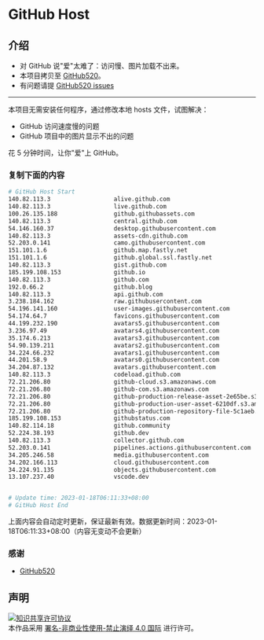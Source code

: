 # GitHub Host
## 介绍
- 对 GitHub 说"爱"太难了：访问慢、图片加载不出来。
- 本项目拷贝至 [GitHub520](https://github.com/521xueweihan/GitHub520)。
- 有问题请提 [GitHub520 issues](https://github.com/521xueweihan/GitHub520/issues/new)

---

本项目无需安装任何程序，通过修改本地 hosts 文件，试图解决：
- GitHub 访问速度慢的问题
- GitHub 项目中的图片显示不出的问题

花 5 分钟时间，让你"爱"上 GitHub。

### 复制下面的内容
```bash
# GitHub Host Start
140.82.113.3                  alive.github.com
140.82.113.3                  live.github.com
100.26.135.188                github.githubassets.com
140.82.113.3                  central.github.com
54.146.160.37                 desktop.githubusercontent.com
140.82.113.3                  assets-cdn.github.com
52.203.0.141                  camo.githubusercontent.com
151.101.1.6                   github.map.fastly.net
151.101.1.6                   github.global.ssl.fastly.net
140.82.113.3                  gist.github.com
185.199.108.153               github.io
140.82.113.3                  github.com
192.0.66.2                    github.blog
140.82.113.3                  api.github.com
3.238.184.162                 raw.githubusercontent.com
54.196.141.160                user-images.githubusercontent.com
54.174.64.7                   favicons.githubusercontent.com
44.199.232.190                avatars5.githubusercontent.com
3.236.97.49                   avatars4.githubusercontent.com
35.174.6.213                  avatars3.githubusercontent.com
54.90.139.211                 avatars2.githubusercontent.com
34.224.66.232                 avatars1.githubusercontent.com
44.201.58.9                   avatars0.githubusercontent.com
34.204.87.132                 avatars.githubusercontent.com
140.82.113.3                  codeload.github.com
72.21.206.80                  github-cloud.s3.amazonaws.com
72.21.206.80                  github-com.s3.amazonaws.com
72.21.206.80                  github-production-release-asset-2e65be.s3.amazonaws.com
72.21.206.80                  github-production-user-asset-6210df.s3.amazonaws.com
72.21.206.80                  github-production-repository-file-5c1aeb.s3.amazonaws.com
185.199.108.153               githubstatus.com
140.82.114.18                 github.community
52.224.38.193                 github.dev
140.82.113.3                  collector.github.com
52.203.0.141                  pipelines.actions.githubusercontent.com
34.205.246.58                 media.githubusercontent.com
34.202.166.113                cloud.githubusercontent.com
34.224.91.135                 objects.githubusercontent.com
13.107.237.40                 vscode.dev


# Update time: 2023-01-18T06:11:33+08:00
# GitHub Host End

```
上面内容会自动定时更新，保证最新有效。数据更新时间：2023-01-18T06:11:33+08:00（内容无变动不会更新）

### 感谢

- [GitHub520](https://github.com/521xueweihan/GitHub520)

## 声明
<a rel="license" href="https://creativecommons.org/licenses/by-nc-nd/4.0/deed.zh"><img alt="知识共享许可协议" style="border-width: 0" src="https://licensebuttons.net/l/by-nc-nd/4.0/88x31.png"></a><br>本作品采用 <a rel="license" href="https://creativecommons.org/licenses/by-nc-nd/4.0/deed.zh">署名-非商业性使用-禁止演绎 4.0 国际</a> 进行许可。
